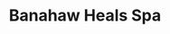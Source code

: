 ---
title: "Banahaw Heals Spa"
url: /santa-rosa/banahaw-heals-spa-rizal-boulevard-brgy-pooc/
shop: massage
---